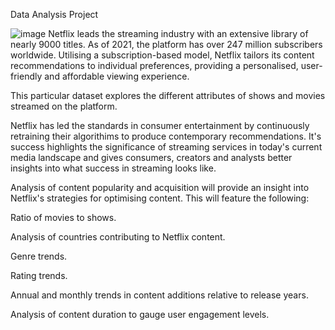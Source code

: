 Data Analysis Project

![image](https://github.com/Halima-Fehrmann/Netflix-Data-Analysis-Project/assets/152806715/8a3a85fb-d003-4c1b-a8c1-bae995bd5854)
Netflix leads the streaming industry with an extensive library of nearly 9000 titles. As of 2021, the platform has over 247 million subscribers worldwide. Utilising a subscription-based model, Netflix tailors its content recommendations to individual preferences, providing a personalised, user-friendly and affordable viewing experience.

This particular dataset explores the different attributes of shows and movies streamed on the platform.

Netflix has led the standards in consumer entertainment by continuously retraining their algorithims to produce contemporary recommendations. It's success highlights the significance of streaming services in today's current media landscape and gives consumers, creators and analysts better insights into what success in streaming looks like.

Analysis of content popularity and acquisition will provide an insight into Netflix's strategies for optimising content. This will feature the following:

Ratio of movies to shows.

Analysis of countries contributing to Netflix content.

Genre trends.

Rating trends.

Annual and monthly trends in content additions relative to release years.

Analysis of content duration to gauge user engagement levels.
